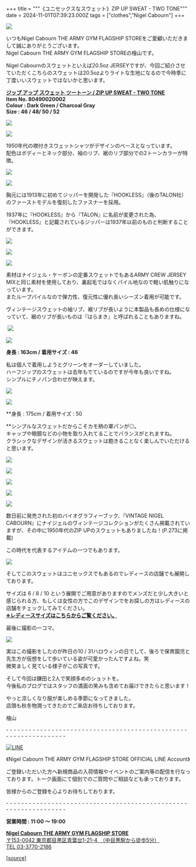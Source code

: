 +++
title = """《ユニセックスなスウェット》ZIP UP SWEAT - TWO TONE"""
date = 2024-11-01T07:39:23.000Z
tags = ["clothes","Nigel Cabourn"]
+++
  

![](https://cdn.shopify.com/s/files/1/0094/9295/5196/files/IMG_9813_590539b3-1d59-4314-bcaf-aa9f6f2a15cf_480x480.jpg?v=1730358718)  
  
いつもNigel Cabourn THE ARMY GYM FLAGSHIP STOREをご愛顧いただきまして誠にありがとうございます。  
Nigel Cabourn THE ARMY GYM FLAGSHIP STOREの檜山です。  
  
Nigel Cabournのスウェットといえば20.5oz JERSEYですが、今回ご紹介させていただくこちらのスウェットは20.5ozよりライトな生地になるので今時季に丁度いいスウェットではないかと思います。  
  

[**ジップ アップ スウェット ツートーン / ZIP UP SWEAT - TWO TONE**](https://cabourn.jp/products/80490020002)  
**Item No. 80490020002**  
**Colour : Dark Green / Charcoal Gray**  
**Size : 46 / 48/ 50 / 52**   
  
![](https://cdn.shopify.com/s/files/1/0094/9295/5196/files/IMG_9986_480x480.jpg?v=1730358561)

![](https://cdn.shopify.com/s/files/1/0094/9295/5196/files/IMG_0009_480x480.jpg?v=1730358561)  
  
1950年代の襟付きスウェットシャツがデザインのベースとなっています。  
配色はボディーとネック部分、袖のリブ、裾のリブ部分での2トーンカラーが特徴。  
  
![](https://cdn.shopify.com/s/files/1/0094/9295/5196/files/IMG_9995_480x480.jpg?v=1730358557)

  
![](https://cdn.shopify.com/s/files/1/0094/9295/5196/files/IMG_0020_480x480.jpg?v=1730358562)

胸元には1913年に初めてジッパーを開発した『HOOKLESS』（後のTALON社）のファーストモデルを復刻したファスナーを採用。  
  
1937年に『HOOKLESS』から『TALON』に名前が変更された為、『HOOKLESS』と記載されているジッパーは1937年以前のものと判断することができます。  
  
![](https://cdn.shopify.com/s/files/1/0094/9295/5196/files/IMG_9885_12bdcd7a-e586-4929-89fd-33209e6e8072_480x480.jpg?v=1730358562)  
  
![](https://cdn.shopify.com/s/files/1/0094/9295/5196/files/IMG_9906_480x480.jpg?v=1730358561)  
  
![](https://cdn.shopify.com/s/files/1/0094/9295/5196/files/IMG_9904_480x480.jpg?v=1730358562)  
  
素材はナイジェル・ケーボンの定番スウェットでもあるARMY CREW JERSEY MIXと同じ素材を使用しており、裏起毛ではなくパイル地なので軽い肌触りになっています。  
またループパイルなので弾力性、復元性に優れ長いシーズン着用が可能です。  
  
ヴィンテージスウェットの袖リブ、裾リブが長いように本製品も長めの仕様になっていて、裾のリブが長いものは『はらまき』と呼ばれることもありますね。  
  
 ![](https://cdn.shopify.com/s/files/1/0094/9295/5196/files/IMG_7400_480x480.jpg?v=1730358564)

![](https://cdn.shopify.com/s/files/1/0094/9295/5196/files/IMG_7399_0eee1608-e02e-46c4-8b58-ab6cb5409633_480x480.jpg?v=1730358564)  
  
**身長 : 163cm / 着用サイズ : 46**

私は個人で着用しようとグリーンをオーダーしていました。  
ハーフジップのスウェットは去年もでているのですが今年も良いですね。  
シンプルにチノパン合わせが映えます。  
  
![](https://cdn.shopify.com/s/files/1/0094/9295/5196/files/IMG_9866_480x480.jpg?v=1730358562)  
  
![](https://cdn.shopify.com/s/files/1/0094/9295/5196/files/IMG_9874_bef4c4c9-e0a3-4053-95bc-5b56819273fe_480x480.jpg?v=1730358561)  
  
**身長 : 175cm / 着用サイズ : 50  
  
**シンプルなスウェットだからこそカモ柄の軍パンが◎。  
キャップや眼鏡などの小物を取り入れてることでバランスがとれますね。  
クラシックなデザインが活きるスウェットは飽きることなく楽しんでいただけると思います。  
  
![](https://cdn.shopify.com/s/files/1/0094/9295/5196/files/IMG_7403_480x480.jpg?v=1730358564)  
  
![](https://cdn.shopify.com/s/files/1/0094/9295/5196/files/IMG_7410_b35d3f89-cfff-4c86-849e-cb1db82d3f2a_480x480.jpg?v=1730358564)  
  
![](https://cdn.shopify.com/s/files/1/0094/9295/5196/files/IMG_7407_4b3431f5-f7dd-43a1-a5d4-ed465d7721e0_480x480.jpg?v=1730358940)  
  
![](https://cdn.shopify.com/s/files/1/0094/9295/5196/files/IMG_7404_128f2b3d-38da-4a13-ac34-8c422d7323c4_480x480.jpg?v=1730358564)  
  
![](https://cdn.shopify.com/s/files/1/0094/9295/5196/files/IMG_9795_fa3eca01-6fac-4384-b045-abc20212e423_480x480.jpg?v=1730358560)  
  
数日前に発売された初のバイオグラフィーブック、『VINTAGE NIGEL CABOURN』にナイジェルのヴィンテージコレクションがたくさん掲載されていますが、その中に1950年代のZIP UPのスウェットもありましたね！(P.273に掲載)

この時代を代表するアイテムの一つでもあります。  
  
![](https://cdn.shopify.com/s/files/1/0094/9295/5196/files/IMG_7418_480x480.jpg?v=1730359758)

そしてこのスウェットはユニセックスでもあるのでレディースの店舗でも展開しております。  
  
サイズは 6 / 8 / 10 という展開でご用意がありますのでメンズだと少し大きいと感じられる方、もしくは女性の方でこのデザインでをお探しの方はレディースの店舗をチェックしてみてください。  
**[※レディースサイズはこちらからご覧ください。](https://cabourn.jp/products/80490820102)**  
  
  
最後に撮影の一コマ。  
  
![](https://cdn.shopify.com/s/files/1/0094/9295/5196/files/IMG_9760_480x480.jpg?v=1730361555)  
  
実はこの撮影をしたのが昨日の10 / 31ハロウィンの日でして、後ろで保育園児と先生方が仮想をして歩いている姿が可愛かったんですよね。笑  
微笑ましく見ている様子がこの写真です。  
  
そして今回は鎌田と2人で笑顔多めのショットを。  
今後私のブログではスタッフの満面の笑みも含めてお届けできたらと思います！  
  
やっと涼しくなり服が楽しめる季節になってきました。  
店頭も秋冬物潤ってきたのでご来店お待ちしております。

  
檜山

\- - - - - - - - - - - - - - - - - - - - - - - - - - - - - - - - - - - - - - - - - - - - - - - - - - - - - - - - - - - - - - - -  

[![LINE](https://cdn.shopify.com/s/files/1/0094/9295/5196/files/ja_600x600.png?v=1631941030)](https://lin.ee/NpdpRpF)

《Nigel Cabourn THE ARMY GYM FLAGSHIP STORE OFFICIAL LINE Account》

ご登録いただいた方へ新規商品の入荷情報やイベントのご案内等の配信を行なっております。トーク画面にて個別でのご質問やご相談なども承っております。

皆様からのご登録を心よりお待ちしております。

\- - - - - - - - - - - - - - - - - - - - - - - - - - - - - - - - - - - - - - - - - - - - - - - - - - - - - - - - - - - - - - - - 

**営業時間 : 11:00 〜 19:00**

[**Nigel Cabourn THE ARMY GYM FLAGSHIP STORE**](https://cabourn.jp/pages/flagship)  
[〒153-0042 東京都目黒区青葉台1-21-4　（中目黒駅から徒歩5分）](https://cabourn.jp/pages/flagship)  
[TEL 03-3770-2186](https://cabourn.jp/pages/flagship)

[[source]](https://cabourn.jp/blogs/shop-info/flagship20241101)
